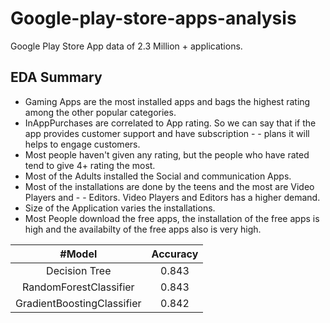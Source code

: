 # Google-play-store-apps-analysis
Google Play Store App data of 2.3 Million + applications.
## EDA Summary
- Gaming Apps are the most installed apps and bags the highest rating among the other popular categories.
- InAppPurchases are correlated to App rating. So we can say that if the app provides customer support and have subscription - - plans it will helps to engage customers.
- Most people haven't given any rating, but the people who have rated tend to give 4+ rating the most.
- Most of the Adults installed the Social and communication Apps.
- Most of the installations are done by the teens and the most are Video Players and - - Editors. Video Players and Editors has a higher demand.
- Size of the Application varies the installations.
- Most People download the free apps, the installation of the free apps is high and the availabilty of the free apps also is very high.


| #Model | Accuracy |
| :---: | :---: |
| Decision Tree | 0.843 |
| RandomForestClassifier | 0.843 |
| GradientBoostingClassifier | 0.842 |
